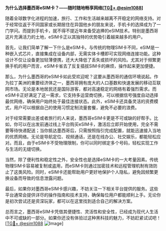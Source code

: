**为什么选择墨西哥eSIM卡？——随时随地畅享网络[[TG💪+ @esim1088](https://t.me/s/esim1088)]**

随着全球数字化进程的加速，旅行、工作和生活越来越离不开稳定的网络支持。对于经常往返于不同国家或长期居住在异国他乡的朋友来说，手机卡的选择成为了一门学问。而提到手机卡，就不得不提近年来备受追捧的eSIM技术。特别是墨西哥这片充满活力的土地，eSIM卡正以其独特的优势吸引着越来越多的用户。

首先，让我们简单了解一下什么是eSIM卡。与传统的物理SIM卡不同，eSIM是一种嵌入式芯片，直接集成在设备内部，无需实体卡槽即可实现网络连接功能。这种设计不仅让设备更加轻薄便携，还大大降低了丢失或损坏的风险。尤其对于频繁更换手机的用户而言，eSIM卡省去了反复插拔SIM卡的麻烦，操作起来更加便捷。

那么，为什么墨西哥的eSIM卡如此受欢迎呢？这要从墨西哥的通信环境说起。作为拉丁美洲的重要经济体之一，墨西哥拥有庞大的人口基数和快速发展的移动互联网市场。无论是本地居民还是国际游客，都对高速稳定的网络有着强烈需求。而eSIM卡正好满足了这一需求，它支持多运营商切换，可以根据信号强度自动选择最优网络，确保用户始终处于最佳连接状态。此外，eSIM卡还具备灵活的资费模式，用户可以根据自己的使用习惯定制流量套餐，避免不必要的浪费。

对于经常需要出差或者旅行的人来说，墨西哥eSIM卡更是不可或缺的好帮手。比如，你可以在出发前通过线上平台购买eSIM卡，激活后立即开始使用，完全不需要等待快递配送；当你抵达墨西哥后，只需按照指引完成配置，就能迅速接入当地的优质网络。无论是导航定位、视频通话，还是在线办公、社交娱乐，都能轻松应对。而且，由于eSIM卡不受物理限制，你可以同时绑定多个号码，轻松实现工作与生活的无缝切换。

当然，除了便利性和稳定性之外，安全性也是选择eSIM卡的一大考量因素。传统物理SIM卡容易被复制或盗用，而eSIM卡则通过加密技术和远程管理机制有效防止了这类风险。同时，eSIM卡还能帮助用户更好地保护个人隐私，避免因频繁更换设备而导致的信息泄露问题。

最后，如果你对墨西哥eSIM卡感兴趣，不妨关注一下相关平台提供的服务。这些平台通常会提供详尽的操作指南和技术支持，确保每位用户都能顺利上手。无论你是初次尝试还是资深玩家，都可以在这里找到适合自己的解决方案。

总而言之，墨西哥eSIM卡凭借其便捷性、灵活性和安全性，已经成为现代人生活中不可或缺的一部分。如果你还没有体验过这种黑科技的魅力，不妨赶紧试试吧！[[TG💪+ @esim1088](https://t.me/s/esim1088) ![Image](https://i.postimg.cc/4NQfJmqS/Snipaste-2025-05-13-00-14-12.png)]